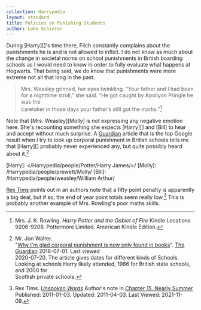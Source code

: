 ```yaml
---
collection: Harrypedia
layout: standard
title: Policies on Punishing Students
author: Luke Schierer
---
```


During [Harry][]'s time there, Filch constantly complains about the punishments
he is and is not allowed to inflict. I do not know as much about the change in
societal norms on school punishments in British boarding schools as I would
need to know in order to fully evaluate what happens at Hogwarts. That being
said, we do know that punishments were more extreme not all that long in the
past.

> Mrs. Weasley grinned, her eyes twinkling. “Your father and I had been for a
> nighttime stroll,” she said. “He got caught by Apollyon Pringle he was the  
> caretaker in those days your father’s still got the marks.”[^20200720-9]

Note that [Mrs. Weasley][Molly] is not expressing any negative emotion
here. She's recounting something she expects [Harry][] and [Bill] to hear and
accept without much surprise. A [Guardian][] article that is the top Google
result when I try to look up corporal punishment in British schools tells me
that [Harry][] probably never experienced any, but quite possibly heard about
it.[^20200720-10]

[Harry]: </Harrypedia/people/Potter/Harry James/>/
[Molly]: /Harrypedia/people/prewett/Molly/
[Bill]: /Harrypedia/people/weasley/William Arthur/

[Rex Tims][FfnRT] points out in an authors note that a fifty point penalty is
apparently a big deal, but if so, the end of year point totals seem really
low.[^211109-1] This is probably another example of Mrs. Rowling's poor maths
skills.

[FfnRT]: https://www.fanfiction.net/u/2662787/Rex-Tims
[Guardian]: https://www.theguardian.com/

[^20200720-9]:
    Mrs. J. K. Rowling. _Harry Potter and the Goblet of Fire_
    Kindle Locations 9206-9208. Pottermore Limited. American Kindle Edition.

[^211109-1]:
    Rex Tims.
    _[Unspoken Words](https://www.fanfiction.net/s/6621308)_
    Author's note in [Chapter 15. Nearly
    Summer](https://www.fanfiction.net/s/6621308/15/Unspoken-Words)
    Published: 2011-01-03. Updated: 2011-04-03. Last Viewed: 2021-11-09.

[^20200720-10]:
    Mr. Jon Walter.  
    "[Why I'm glad corporal punishment is now only found in books](https://www.theguardian.com/childrens-books-site/2016/jul/01/corporal-punishment-jon-walter)".
    [The Guardian](https://www.theguardian.com/) 2016-07-01. Last viewed  
    2020-07-20. The article gives dates for different kinds of Schools. Looking at
    schools Harry likely attended, 1986 for British state schools, and 2000 for  
    Scottish private schools.
